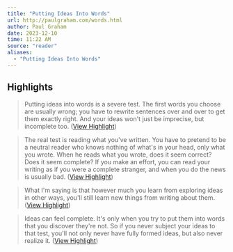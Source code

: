 ```yaml
---
title: "Putting Ideas Into Words"
url: http://paulgraham.com/words.html
author: Paul Graham
date: 2023-12-10
time: 11:22 AM
source: "reader"
aliases:
  - "Putting Ideas Into Words"
---
```

## Highlights
> Putting ideas into words is a severe test. The first words you choose are usually wrong; you have to rewrite sentences over and over to get them exactly right. And your ideas won't just be imprecise, but incomplete too. ([View Highlight](https://read.readwise.io/read/01h994829dacaayepfwmmnyymk))

> The real test is reading what you've written. You have to pretend to be a neutral reader who knows nothing of what's in your head, only what you wrote. When he reads what you wrote, does it seem correct? Does it seem complete? If you make an effort, you can read your writing as if you were a complete stranger, and when you do the news is usually bad. ([View Highlight](https://read.readwise.io/read/01h9948tn8ve97xtr6g086qwme))

> What I'm saying is that however much you learn from exploring ideas in other ways, you'll still learn new things from writing about them. ([View Highlight](https://read.readwise.io/read/01h994bp4ptkm6hjz0y1v91jyg))

> Ideas can feel complete. It's only when you try to put them into words that you discover they're not. So if you never subject your ideas to that test, you'll not only never have fully formed ideas, but also never realize it. ([View Highlight](https://read.readwise.io/read/01h994d5ww4g3xpnmhfm5h5f0q))

